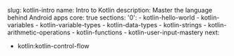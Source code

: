 slug: kotlin-intro
name: Intro to Kotlin
description: Master the language behind Android apps
core: true
sections:
  '0':
    - kotlin-hello-world
    - kotlin-variables
    - kotlin-variable-types
    - kotlin-data-types
    - kotlin-strings
    - kotlin-arithmetic-operations
    - kotlin-functions
    - kotlin-user-input-mastery
next:
  - kotlin:kotlin-control-flow
